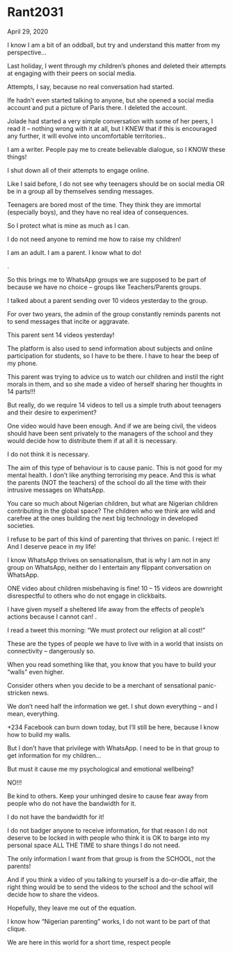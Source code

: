 # Rant2031


April 29, 2020

I know I am a bit of an oddball, but try and understand this matter from my perspective…

Last holiday, I went through my children’s phones and deleted their attempts at engaging with their peers on social media.

Attempts, I say, because no real conversation had started.

Ife hadn’t even started talking to anyone, but she opened a social media account and put a picture of Paris there. I deleted the account.

Jolade had started a very simple conversation with some of her peers, I read it – nothing wrong with it at all, but I KNEW that if this is encouraged any further, it will evolve into uncomfortable territories..

I am a writer. People pay me to create believable dialogue, so I KNOW these things!

I shut down all of their attempts to engage online.

Like I said before, I do not see why teenagers should be on social media OR be in a group all by themselves sending messages.

Teenagers are bored most of the time. They think they are immortal (especially boys), and they have no real idea of consequences.

So I protect what is mine as much as I can.

I do not need anyone to remind me how to raise my children!

I am an adult. I am a parent. I know what to do!

.

So this brings me to WhatsApp groups we are supposed to be part of because we have no choice – groups like Teachers/Parents groups.

I talked about a parent sending over 10 videos yesterday to the group.

For over two years, the admin of the group constantly reminds parents not to send messages that incite or aggravate.

This parent sent 14 videos yesterday!

The platform is also used to send information about subjects and online participation for students, so I have to be there. I have to hear the beep of my phone.

This parent was trying to advice us to watch our children and instil the right morals in them, and so she made a video of herself sharing her thoughts in 14 parts!!!

But really, do we require 14 videos to tell us a simple truth about teenagers and their desire to experiment?

One video would have been enough. And if we are being civil, the videos should have been sent privately to the managers of the school and they would decide how to distribute them if at all it is necessary.

I do not think it is necessary.

The aim of this type of behaviour is to cause panic. This is not good for my mental health. I don’t like anything terrorising my peace. And this is what the parents (NOT the teachers) of the school do all the time with their intrusive messages on WhatsApp. 

You care so much about Nigerian children, but what are Nigerian children contributing in the global space? The children who we think are wild and carefree at the ones building the next big technology in developed societies.

I refuse to be part of this kind of parenting that thrives on panic. I reject it! And I deserve peace in my life!

I know WhatsApp thrives on sensationalism, that is why I am not in any group on WhatsApp, neither do I entertain any flippant conversation on WhatsApp.

ONE video about children misbehaving is fine! 10 – 15 videos are downright disrespectful to others who do not engage in clickbaits.

I have given myself a sheltered life away from the effects of people’s actions because I cannot can!
.

I read a tweet this morning: “We must protect our religion at all cost!”

These are the types of people we have to live with in a world that insists on connectivity – dangerously so.

When you read something like that, you know that you have to build your “walls” even higher.

Consider others when you decide to be a merchant of sensational panic-stricken news.

We don’t need half the information we get. I shut down everything – and I mean, everything.

+234 Facebook can burn down today, but I’ll still be here, because I know how to build my walls.

But I don’t have that privilege with WhatsApp. I need to be in that group to get information for my children…

But must it cause me my psychological and emotional wellbeing?

NO!!!

Be kind to others. Keep your unhinged desire to cause fear away from people who do not have the bandwidth for it.

I do not have the bandwidth for it!

I do not badger anyone to receive information, for that reason I do not deserve to be locked in with people who think it is OK to barge into my personal space ALL THE TIME to share things I do not need.

The only information I want from that group is from the SCHOOL, not the parents!

And if you think a video of you talking to yourself is a do-or-die affair, the right thing would be to send the videos to the school and the school will decide how to share the videos.

Hopefully, they leave me out of the equation.

I know how “Nigerian parenting” works, I do not want to be part of that clique.

We are here in this world for a short time, respect people